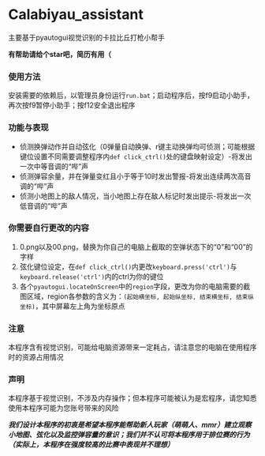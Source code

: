 # Calabiyau_assistant
主要基于pyautogui视觉识别的卡拉比丘打枪小帮手

**有帮助请给个star吧，简历有用（**
### 使用方法
安装需要的依赖后，以管理员身份运行`run.bat`；启动程序后，按f9启动小助手，再次按f9暂停小助手；按f12安全退出程序
### 功能与表现
* 侦测换弹动作并自动弦化（0弹量自动换弹、r键主动换弹均可侦测；可能根据键位设置不同需要调整程序内`def click_ctrl()`处的键盘映射设定）-将发出一次中等音调的“哔”声
* 侦测弹容余量，并在弹量变红且小于等于10时发出警报-将发出连续两次高音调的“哔”声
* 侦测小地图上的敌人情况，当小地图上存在敌人标记时发出提示-将发出一次低音调的“哔”声
### 你需要自行更改的内容
1. 0.png以及00.png，替换为你自己的电脑上截取的空弹状态下的“0”和“00”的字样
2. 弦化键位设定，在`def click_ctrl()`内更改`keyboard.press('ctrl')`与`keyboard.release('ctrl')`内的ctrl为你的键位
3. 各个`pyautogui.locateOnScreen`中的`region`字段，更改为你的电脑需要的截图区域，region各参数的含义为：`(起始横坐标, 起始纵坐标, 结束横坐标, 结束纵坐标)`，其中屏幕左上角为坐标原点
### 注意
本程序含有视觉识别，可能给电脑资源带来一定耗占，请注意您的电脑在使用程序时的资源占用情况
### 声明
本程序基于视觉识别，不涉及内存操作；但本程序可能被认为是宏程序，请您知悉使用本程序可能为您账号带来的风险

_**我们设计本程序的初衷是希望本程序能帮助新人玩家（萌萌人、mmr）建立观察小地图、弦化以及监控弹容量的意识；我们并不认可将本程序用于排位赛的行为（实际上，本程序在强度较高的比赛中表现并不理想）**_
